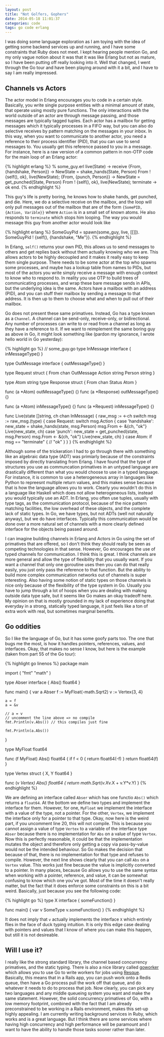 ```yaml
---
layout: post
title: "Not Golfers, Gophers"
date: 2014-05-18 11:01:37
categories: code
tags: go code erlang
---
```


I was doing some language exploration as I am toying with the idea of getting some backend
services up and running, and I have some constraints that Ruby does not meet. I kept hearing
people mention Go, and my only vague notion about it was that it was like Erlang but not
as mature, so I have been putting off really looking into it. Well that changed, I went through
the Go tour and have been playing around with it a bit, and I have to say I am really impressed.

## Channels vs Actors

The actor model in Erlang encourages you to code in a certain style. Basically, you write
single purpose entities with a minimal amount of state, that operate using mostly pure functions.
The only interactions with the world outside of an actor are through message passing, and those
messages are typically tagged tuples. Each actor has a mailbox for getting messages which it typically
processes in a FIFO way, but you can also do selective receives by pattern matching on the messages
in your inbox. In this way, when you want to communicate to another actor, you need a reference
to their process identifier (PID), that you can use to send messages to. You usually get this
reference passed to you in a message. For instance, here is a raw version of a common pattern in
non-OTP code for the main loop of an Erlang actor:

{% highlight erlang %}
% some_guy.erl
live(State) ->
  receive
    {From, {handshake, Person}} ->
      NewState = shake_hands(State, Person)
      From ! {self(), ok},
      live(NewState);
    {From, {punch, Person}} ->
      NewState = get_punched(State, Person)
      From ! {self(), ok},
      live(NewState);
    terminate ->
      ok
  end.
{% endhighlight %}

This guy's life is pretty boring, he knows how to shake hands, get punched, and die. Here, we do
a selective receive on the mailbox, and the loop will only pull messages out of the mailbox that
are of the form `{SomePID, {Action, Varible}}` where `Action` is in a small set of known atoms.
He also responds to `terminate` which stops him looping. The way you would message this guy
from another actor would look like

{% highlight erlang %}
SomeGuyPid = spawn(some_guy, live, [[]]).
SomeGuyPid ! {self(), {handshake, "Me"}}.
{% endhighlight %}

In Erlang, `self()` returns your own PID, this allows us to send messages to others and get
replies back without them actually knowing who we are. This allows actors to be highly
decoupled and it makes it really easy to keep them single purpose. There needs to be some actor
at the top who spawns some processes, and maybe has a lookup table from names to PIDs, but
most of the actors you write simply receive a message with enough context to know who to
respond to. In reality you use OTP to build trees of communicating processes, and wrap these
bare message sends in APIs, but the underlying idea is the same. Actors have a mailbox with
an address (PID), and you can stuff their mailbox by sending a message to that address. It is
then up to them to choose what and when to pull out of their mailbox.

Go does not present these same primatives. Instead, Go has a type known as a `Channel`. A
channel can be send-only, receive-only, or bidirectional. Any number of processes can
write to or read from a channel as long as they have a reference to it. If we want to reimplement
the same boring guy as above in Go, it might look something like (pardon my ignorance, I wrote
hello world in Go yesterday):

{% highlight go %}
// some_guy.go
type InMessage interface {
  inMessageType()
}

type OutMessage interface {
  outMessageType()
}

type Request struct {
  From chan OutMessage
  Action string
  Person string
}

type Atom string
type Response struct {
  From chan
  Status Atom
}

func (a *Atom) outMessageType() {}
func (a *Response) outMessageType() {}

func (a *Atom) inMessageType() {}
func (a *Request) inMessageType() {}

func Live(state []string, ch chan InMessage) {
  raw_msg := <-ch
  switch msg := raw_msg.(type) {
  case Request:
    switch msg.Action {
    case 'handshake':
      new_state = shake_hands(state, msg.Person)
      msg.From <- &{ch, "ok"}
      Live(new_state, ch)
    case 'punch':
      new_state = get_punched(state, msg.Person)
      msg.From <- &{ch, "ok"}
      Live(new_state, ch)
    }
  case Atom:
    if msg == "terminate" {
      // "ok"
    }
  }
}
{% endhighlight %}

Although some of the trickeration I had to go through there with something like an
algebraic data type (ADT) was primiarly because of the constraints imposed by directly
translating from Erlang. I have found that the type of structures you use as communcation
primatives in an untyped language are drastically different than what you would choose
to use in a typed language. For instance, it is common to use a heterogeneous array
in languages like Python to repreesnt multiple return values, and this makes sense
because that is how the language allows you to work. Clearly you wouldn't do this
in a language like Haskell which does not allow heterogeneous lists, instead you
would typically use an ADT. In Erlang, you often use tuples, usually with type tags,
as the communication protocol, because of the nice pattern matching facilities, the
low overhead of these objects, and the complete lack of static types. In Go, we have
types, but not ADTs (well not naturally anyway), but we do have interfaces. Typically
this communication would be done over a more natural set of channels with a more
clearly defined interface for the objects being passed around.

I can imagine building channels in Erlang and Actors in Go using the set of primatives
that are offered, so I don't think they should really be seen as competing technologies
in that sense. However, Go encourages the use of typed channels for communication.
I think this is great. I think channels are more general and allow the type of flexibility
that you usually want. If you want a channel that only one goroutine uses then you can
do that really easily, you just only pass the reference to that function. But the ability
to build more complex communication networks out of channels is super interesting.
Also having some notion of static types on those channels is nice only because of the
flexibility of the type system in Go. Usually you have to jump through a lot of hoops
when you are dealing with making outside data type safe, but it seems like Go makes
an okay tradeoff here. My opinion on that is mostly grounded in my lack of experience
doing that everyday in a strong, statically typed language, it just feels like a ton
of extra work with real, but sometimes marginal benefits.

## Go oddities

So I like the language of Go, but it has some goofy parts too. The one that bugs
me the most, is how it handles pointers, references, values, and interfaces. Okay,
that makes no sense I know, but here is the example (taken from part 55 of the Go tour):

{% highlight go linenos %}
package main

import (
    "fmt"
    "math"
)

type Abser interface {
    Abs() float64
}

func main() {
    var a Abser
    f := MyFloat(-math.Sqrt2)
    v := Vertex{3, 4}

    a = f
    a = &v

    // a = v
    // uncomment the line above => no compile
    fmt.Println(v.Abs()) // this compiles just fine

    fmt.Println(a.Abs())
}

type MyFloat float64

func (f MyFloat) Abs() float64 {
    if f < 0 {
        return float64(-f)
    }
    return float64(f)
}

type Vertex struct {
    X, Y float64
}

func (v *Vertex) Abs() float64 {
    return math.Sqrt(v.X*v.X + v.Y*v.Y)
}
{% endhighlight %}

We are defining an interface called `Abser` which has one functio `Abs()` which returns a `float64`.
At the bottom we define two types and implement the interface for them. However, for one, `MyFloat`
we implement the interface with a value of the type, not a pointer. For the other, `Vertex`, we
implement the interface only for a pointer to that type. Okay, now here is the weird part,
if you uncomment line 20, this will not compile. This is because you cannot assign a value of
type `Vertex` to a variable of the interface type `Abser` because there is no implementation for
`Abs` on a value of type `Vertex`. Now this is perfectly reasonable, it could be that the implementation
mutates the object and therefore only getting a copy via pass-by-value would not be the intended
behaviour. So Go makes the decision that because of that, there is no implementation for that type and
refuses to compile. However, the next line shows clearly that you can call `Abs` on a `Vertex` value.
This works just fine because the value is implicitly converted to a pointer. In many places, because
Go allows you to use the same syntax when working with a pointer, reference, and value, it can be
somewhat confusing to know which one you've got. Most of the time it doesn't really matter, but
the fact that it does enforce some constraints on this is a bit weird. Basically, just because you
see the following code:

{% highlight go %}
type X interface {
  someFunction()
}

func main() {
  var v SomeType
  v.someFunction()
}
{% endhighlight %}

It does not imply that `v` actually implements the interface `X` which entirely flies in the face
of duck typing intuition. It is only this edge case dealing with pointers and values that I know
of where you can make this happen, but still it is not desireable.

## Will I use it?

I really like the strong standard library, the channel based concurrency primatives, and
the static typing. There is also a nice library called [goworker][goworker] which allows you
to use Go to write workers for jobs using [Resque][resque]. Basically, this means that in a Rails
app, you can push work onto a Redis queue, then have a Go process pull the work off that queue, and
do whatever it needs to do to process that job. Now clearly, you can pick any two languages and
any middle queueing system you want and make the same statement. However, the solid concurrency
primatives of Go, with a low memory footprint, combined with the fact that I am already preconstrained
to be working in a Rails environment, makes this set-up highly appealing. I am currently writing
background services in Ruby, which works and is a great language. But I think there are some services
where having high concurrency and high performance will be paramount and I want to have the ability
to handle those tasks sooner rather than later.


[goworker]:   http://www.goworker.org/
[resque]:     https://github.com/resque/resque